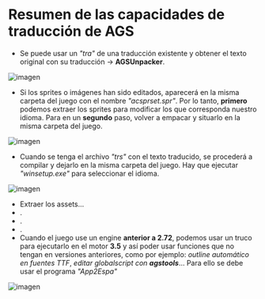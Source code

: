 # Resumen de las capacidades de traducción de **AGS**

 - Se puede usar un *"tra"* de una traducción existente y obtener el texto original con su traducción -> **AGSUnpacker**.

![imagen](https://user-images.githubusercontent.com/63190654/206041391-7423ba97-020c-475f-8aa3-515f0e4369c0.png)

- Si los sprites o imágenes han sido editados, aparecerá en la misma carpeta del juego con el nombre *"acsprset.spr"*. Por lo tanto, **primero** podemos extraer los sprites para modificar los que corresponda nuestro idioma. Para en un **segundo** paso, volver a empacar y situarlo en la misma carpeta del juego.

![imagen](https://user-images.githubusercontent.com/63190654/206042209-e160b67d-8179-4d2d-9a96-16f8bc6ce6d4.png)

- Cuando se tenga el archivo *"trs"* con el texto traducido, se procederá a compilar y dejarlo en la misma carpeta del juego. Hay que ejecutar *"winsetup.exe"* para seleccionar el idioma.

![imagen](https://user-images.githubusercontent.com/63190654/206042877-cbf606bf-4c59-489e-b9b3-e89b8f3cad15.png)

- Extraer los assets...
- .
- .
- .
- Cuando el juego use un engine **anterior a 2.72**, podemos usar un truco para ejecutarlo en el motor **3.5** y así poder usar funciones que no tengan en versiones anteriores, como por ejemplo: *outline automático en fuentes TTF*, *editar globalscript con **agstools***... Para ello se debe usar el programa *"App2Espa"*

![imagen](https://user-images.githubusercontent.com/63190654/206045052-a9ecfd45-a92c-4758-bf1d-3ab83b965e7a.png)
